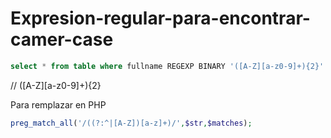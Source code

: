 # Expresion-regular-para-encontrar-camer-case

```sql
select * from table where fullname REGEXP BINARY '([A-Z][a-z0-9]+){2}' AND status = 1
```

// ([A-Z][a-z0-9]+){2}

Para remplazar en PHP

```php
preg_match_all('/((?:^|[A-Z])[a-z]+)/',$str,$matches);
```
